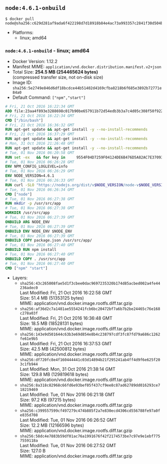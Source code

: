 ## `node:4.6.1-onbuild`

```console
$ docker pull node@sha256:c629d281af9ada6f422198d7d18918b84e4ac73a993357c2841f30d504b1947d
```

-	Platforms:
	-	linux; amd64

### `node:4.6.1-onbuild` - linux; amd64

-	Docker Version: 1.12.2
-	Manifest MIME: `application/vnd.docker.distribution.manifest.v2+json`
-	Total Size: **254.5 MB (254465624 bytes)**  
	(compressed transfer size, not on-disk size)
-	Image ID: `sha256:5e2749e846d6df18bcdce44b51402d4169cfba8218b6f685e3892b72771e84a0`
-	Default Command: `["npm","start"]`

```dockerfile
# Fri, 21 Oct 2016 16:22:34 GMT
ADD file:23aa4f893e3288698c017b90be657911b72d54edb3b3a7c4d05c308f50f9228f in / 
# Fri, 21 Oct 2016 16:22:34 GMT
CMD ["/bin/bash"]
# Fri, 21 Oct 2016 16:36:32 GMT
RUN apt-get update && apt-get install -y --no-install-recommends 		ca-certificates 		curl 		wget 	&& rm -rf /var/lib/apt/lists/*
# Fri, 21 Oct 2016 16:37:29 GMT
RUN apt-get update && apt-get install -y --no-install-recommends 		bzr 		git 		mercurial 		openssh-client 		subversion 				procps 	&& rm -rf /var/lib/apt/lists/*
# Mon, 31 Oct 2016 21:26:48 GMT
RUN apt-get update && apt-get install -y --no-install-recommends 		autoconf 		automake 		bzip2 		file 		g++ 		gcc 		imagemagick 		libbz2-dev 		libc6-dev 		libcurl4-openssl-dev 		libdb-dev 		libevent-dev 		libffi-dev 		libgdbm-dev 		libgeoip-dev 		libglib2.0-dev 		libjpeg-dev 		libkrb5-dev 		liblzma-dev 		libmagickcore-dev 		libmagickwand-dev 		libmysqlclient-dev 		libncurses-dev 		libpng-dev 		libpq-dev 		libreadline-dev 		libsqlite3-dev 		libssl-dev 		libtool 		libwebp-dev 		libxml2-dev 		libxslt-dev 		libyaml-dev 		make 		patch 		xz-utils 		zlib1g-dev 	&& rm -rf /var/lib/apt/lists/*
# Tue, 01 Nov 2016 06:20:58 GMT
RUN set -ex   && for key in     9554F04D7259F04124DE6B476D5A82AC7E37093B     94AE36675C464D64BAFA68DD7434390BDBE9B9C5     0034A06D9D9B0064CE8ADF6BF1747F4AD2306D93     FD3A5288F042B6850C66B31F09FE44734EB7990E     71DCFD284A79C3B38668286BC97EC7A07EDE3FC1     DD8F2338BAE7501E3DD5AC78C273792F7D83545D     B9AE9905FFD7803F25714661B63B535A4C206CA9     C4F0DFFF4E8C1A8236409D08E73BC641CC11F4C8   ; do     gpg --keyserver ha.pool.sks-keyservers.net --recv-keys "$key";   done
# Tue, 01 Nov 2016 06:26:28 GMT
ENV NPM_CONFIG_LOGLEVEL=info
# Tue, 01 Nov 2016 06:26:29 GMT
ENV NODE_VERSION=4.6.1
# Tue, 01 Nov 2016 06:26:33 GMT
RUN curl -SLO "https://nodejs.org/dist/v$NODE_VERSION/node-v$NODE_VERSION-linux-x64.tar.xz"   && curl -SLO "https://nodejs.org/dist/v$NODE_VERSION/SHASUMS256.txt.asc"   && gpg --batch --decrypt --output SHASUMS256.txt SHASUMS256.txt.asc   && grep " node-v$NODE_VERSION-linux-x64.tar.xz\$" SHASUMS256.txt | sha256sum -c -   && tar -xJf "node-v$NODE_VERSION-linux-x64.tar.xz" -C /usr/local --strip-components=1   && rm "node-v$NODE_VERSION-linux-x64.tar.xz" SHASUMS256.txt.asc SHASUMS256.txt   && ln -s /usr/local/bin/node /usr/local/bin/nodejs
# Tue, 01 Nov 2016 06:26:34 GMT
CMD ["node"]
# Tue, 01 Nov 2016 06:27:38 GMT
RUN mkdir -p /usr/src/app
# Tue, 01 Nov 2016 06:27:38 GMT
WORKDIR /usr/src/app
# Tue, 01 Nov 2016 06:27:39 GMT
ONBUILD ARG NODE_ENV
# Tue, 01 Nov 2016 06:27:39 GMT
ONBUILD ENV NODE_ENV $NODE_ENV
# Tue, 01 Nov 2016 06:27:39 GMT
ONBUILD COPY package.json /usr/src/app/
# Tue, 01 Nov 2016 06:27:40 GMT
ONBUILD RUN npm install
# Tue, 01 Nov 2016 06:27:40 GMT
ONBUILD COPY . /usr/src/app
# Tue, 01 Nov 2016 06:27:40 GMT
CMD ["npm" "start"]
```

-	Layers:
	-	`sha256:43c265008fae5d1f3cbee0dac9697235320b174d85acbed002a4fe44236adec0`  
		Last Modified: Fri, 21 Oct 2016 16:22:58 GMT  
		Size: 51.4 MB (51353125 bytes)  
		MIME: application/vnd.docker.image.rootfs.diff.tar.gzip
	-	`sha256:af36d2c7a1481ae5554241fcb6bc20472bf7a6b7b2be24465c76e168c278a03f`  
		Last Modified: Fri, 21 Oct 2016 16:36:48 GMT  
		Size: 18.5 MB (18528131 bytes)  
		MIME: application/vnd.docker.image.rootfs.diff.tar.gzip
	-	`sha256:143e9d501644c63b3e69d854e8b4c238797cdf3fc87fd79a686c1262fe61e9b5`  
		Last Modified: Fri, 21 Oct 2016 16:37:53 GMT  
		Size: 42.5 MB (42500812 bytes)  
		MIME: application/vnd.docker.image.rootfs.diff.tar.gzip
	-	`sha256:df720fc8e4f160444441c03d14894b21f295241ab4ff4d9f6e625f203c1fb944`  
		Last Modified: Mon, 31 Oct 2016 21:38:14 GMT  
		Size: 129.8 MB (129819618 bytes)  
		MIME: application/vnd.docker.image.rootfs.diff.tar.gzip
	-	`sha256:8a318c82968c66fd6e93bef05f437cf9ee8c87ad62789dd016293ce718219469`  
		Last Modified: Tue, 01 Nov 2016 06:21:18 GMT  
		Size: 97.2 KB (97215 bytes)  
		MIME: application/vnd.docker.image.rootfs.diff.tar.gzip
	-	`sha256:c399557599cf497279c474b885f2a7e830ecd4306cd556788fe97a0fe835d708`  
		Last Modified: Tue, 01 Nov 2016 06:26:52 GMT  
		Size: 12.2 MB (12166596 bytes)  
		MIME: application/vnd.docker.image.rootfs.diff.tar.gzip
	-	`sha256:58dc4e7883b59df01ac76a1991676f42f2174573be7c97e9e1ebf7757559118a`  
		Last Modified: Tue, 01 Nov 2016 06:27:52 GMT  
		Size: 127.0 B  
		MIME: application/vnd.docker.image.rootfs.diff.tar.gzip
